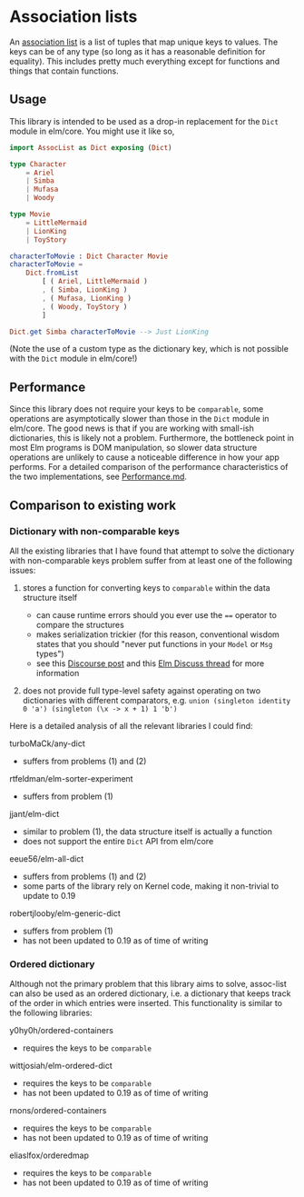 # Association lists

An [association list](https://en.wikipedia.org/wiki/Association_list) is a list of tuples that map unique keys to values. The keys can be of any type (so long as it has a reasonable definition for equality). This includes pretty much everything except for functions and things that contain functions.

## Usage

This library is intended to be used as a drop-in replacement for the `Dict` module in elm/core. You might use it like so,

```elm
import AssocList as Dict exposing (Dict)

type Character
    = Ariel
    | Simba
    | Mufasa
    | Woody

type Movie
    = LittleMermaid
    | LionKing
    | ToyStory

characterToMovie : Dict Character Movie
characterToMovie =
    Dict.fromList
        [ ( Ariel, LittleMermaid )
        , ( Simba, LionKing )
        , ( Mufasa, LionKing )
        , ( Woody, ToyStory )
        ]

Dict.get Simba characterToMovie --> Just LionKing
```

(Note the use of a custom type as the dictionary key, which is not possible with the `Dict` module in elm/core!)

## Performance

Since this library does not require your keys to be `comparable`, some operations are asymptotically slower than those in the `Dict` module in elm/core. The good news is that if you are working with small-ish dictionaries, this is likely not a problem. Furthermore, the bottleneck point in most Elm programs is DOM manipulation, so slower data structure operations are unlikely to cause a noticeable difference in how your app performs. For a detailed comparison of the performance characteristics of the two implementations, see [Performance.md](https://github.com/pzp1997/assoc-list/blob/master/Performance.md).

## Comparison to existing work

### Dictionary with non-comparable keys

All the existing libraries that I have found that attempt to solve the dictionary with non-comparable keys problem suffer from at least one of the following issues:

1.  stores a function for converting keys to `comparable` within the data structure itself

    -   can cause runtime errors should you ever use the `==` operator to compare the structures
    -   makes serialization trickier (for this reason, conventional wisdom states that you should "never put functions in your `Model` or `Msg` types")
    -   see this [Discourse post](https://discourse.elm-lang.org/t/consequences-of-functions-in-the-model-with-0-19) and this [Elm Discuss thread](https://groups.google.com/forum/#!topic/elm-discuss/bOAHwSnklLc) for more information

2.  does not provide full type-level safety against operating on two dictionaries with different comparators, e.g. `union (singleton identity 0 'a') (singleton (\x -> x + 1) 1 'b')`

Here is a detailed analysis of all the relevant libraries I could find:

turboMaCk/any-dict

-   suffers from problems (1) and (2)

rtfeldman/elm-sorter-experiment

-   suffers from problem (1)

jjant/elm-dict

-   similar to problem (1), the data structure itself is actually a function
-   does not support the entire `Dict` API from elm/core

eeue56/elm-all-dict

-   suffers from problems (1) and (2)
-   some parts of the library rely on Kernel code, making it non-trivial to update to 0.19

robertjlooby/elm-generic-dict

-   suffers from problem (1)
-   has not been updated to 0.19 as of time of writing

### Ordered dictionary

Although not the primary problem that this library aims to solve, assoc-list can also be used as an ordered dictionary, i.e. a dictionary that keeps track of the order in which entries were inserted. This functionality is similar to the following libraries:

y0hy0h/ordered-containers

-   requires the keys to be `comparable`

wittjosiah/elm-ordered-dict

-   requires the keys to be `comparable`
-   has not been updated to 0.19 as of time of writing

rnons/ordered-containers

-   requires the keys to be `comparable`
-   has not been updated to 0.19 as of time of writing

eliaslfox/orderedmap

-   requires the keys to be `comparable`
-   has not been updated to 0.19 as of time of writing
